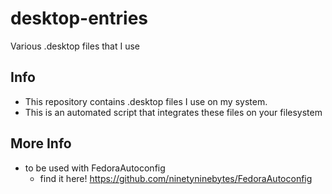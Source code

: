 # desktop-entries
Various .desktop files that I use

## Info
- This repository contains .desktop files I use on my system.
- This is an automated script that integrates these files on your filesystem

## More Info
- to be used with FedoraAutoconfig
  - find it here! https://github.com/ninetyninebytes/FedoraAutoconfig
